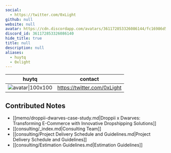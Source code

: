 ```yaml
---
social: 
  - https://twitter.com/0xLight
github: null
website: null
avatar: https://cdn.discordapp.com/avatars/361172853326086144/fc16986d5e0c3348454336ab48eb1f1e
discord_id: 361172853326086140
hide_title: true
title: null
description: null
aliases: 
  - huytq
  - 0xlight
---
```

<div class="profile"/>

| huytq                                                                                                      | contact                     |
| ---------------------------------------------------------------------------------------------------------- | --------------------------- |
| ![avatar\|100x100](https://cdn.discordapp.com/avatars/361172853326086144/fc16986d5e0c3348454336ab48eb1f1e) | https://twitter.com/0xLight |

## Contributed Notes

- [[memo/droppii-dwarves-case-study.md|Droppii x Dwarves: Transforming E-Commerce with Innovative Dropshipping Solutions]]
- [[consulting/_index.md|Consulting Team]]
- [[consulting/Project Delivery Schedule and Guidelines.md|Project Delivery Schedule and Guidelines]]
- [[consulting/Estimation Guidelines.md|Estimation Guidelines]]